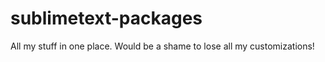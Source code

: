 sublimetext-packages
====================

All my stuff in one place. Would be a shame to lose all my customizations!
